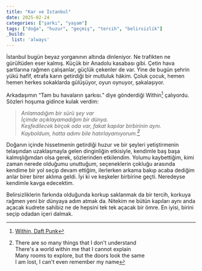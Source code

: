 ```yaml
---
title: "Kar ve İstanbul"
date: 2025-02-24
categories: ["şarkı", "yaşam"]
tags: ["doğa", "huzur", "geçmiş", "tercih", "belirsizlik"]
_build:
  list: 'always'
---
```


İstanbul bugün beyaz yorganının altında dinleniyor. Ne trafikten ne gürültüden eser kalmış. Küçük bir Anadolu kasabası gibi. Çetin hava şartlarına rağmen çalışanlar, güçlük çekenler de var. Yine de bugün şehrin yükü hafif, etrafa karın getirdiği bir mutluluk hâkim. Çoluk çocuk, hemen hemen herkes sokaklarda gülüşüyor, oyun oynuyor, şakalaşıyor.

Arkadaşımın “Tam bu havaların şarkısı.” diye gönderdiği Within[^1] çalıyordu. Sözleri hoşuma gidince kulak verdim:

> _Anlamadığım bir sürü şey var_  
> _İçimde açıklayamadığım bir dünya._  
> _Keşfedilecek birçok oda var, fakat kapılar birbirinin aynı._  
> _Kayboldum, hatta adımı bile hatırlayamıyorum.[^2]_  

Doğanın içinde hissetmenin getirdiği huzur ve bir şeyleri yetiştirmenin telaşından uzaklaşmayla gelen dinginliğin etkisiyle, kendimle baş başa kalmışlığımdan olsa gerek, sözlerinden etkilendim. Yolumu kaybettiğim, kimi zaman nerede olduğumu unuttuğum, seçeneklerin çokluğu arasında kendime bir yol seçip devam ettiğim, ilerlerken arkama bakıp acaba dediğim anlar birer birer aklıma geldi. İyi ki ve keşkeler birbirine geçti. Neredeyse kendimle kavga edecektim.

Belirsizliklerin farkında olduğunda korkup saklanmak da bir tercih, korkuya rağmen yeni bir dünyaya adım atmak da. Nitekim ne bütün kapıları aynı anda açacak kudrete sahibiz ne de hepsini tek tek açacak bir ömre. En iyisi, birini seçip odadan içeri dalmak.

[^1]: [Within, Daft Punk](https://open.spotify.com/track/7Bxv0WL7UC6WwQpk9TzdMJ?si=83f53b8fd0a549e1)
[^2]: There are so many things that I don't understand<br>There's a world within me that I cannot explain<br>Many rooms to explore, but the doors look the same<br>I am lost, I can't even remember my name
